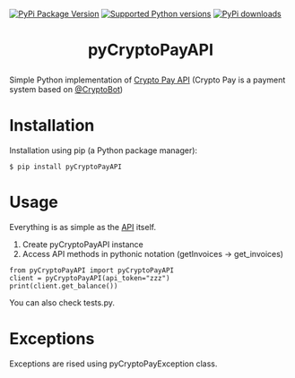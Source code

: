 [![PyPi Package Version](https://img.shields.io/pypi/v/pyCryptoPayAPI.svg)](https://pypi.python.org/pypi/pyCryptoPayAPI)
[![Supported Python versions](https://img.shields.io/pypi/pyversions/pyCryptoPayAPI.svg)](https://pypi.python.org/pypi/pyCryptoPayAPI)
[![PyPi downloads](https://img.shields.io/pypi/dm/pyCryptoPayAPI.svg)](https://pypi.org/project/pyCryptoPayAPI/)

# <p align="center">pyCryptoPayAPI</p>
Simple Python implementation of [Crypto Pay API](https://help.crypt.bot/crypto-pay-api) (Crypto Pay is a payment system based on [@CryptoBot](http://t.me/CryptoBot))

# Installation
Installation using pip (a Python package manager):
```
$ pip install pyCryptoPayAPI
```

# Usage
Everything is as simple as the [API](https://help.crypt.bot/crypto-pay-api#available-methods) itself.
1. Create pyCryptoPayAPI instance
2. Access API methods in pythonic notation (getInvoices -> get_invoices)
```
from pyCryptoPayAPI import pyCryptoPayAPI
client = pyCryptoPayAPI(api_token="zzz")
print(client.get_balance())
```
You can also check tests.py.

# Exceptions
Exceptions are rised using pyCryptoPayException class.
